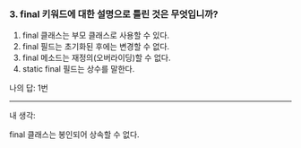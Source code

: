 ### 3. final 키워드에 대한 설명으로 틀린 것은 무엇입니까?

1. final 클래스는 부모 클래스로 사용할 수 있다.
2. final 필드는 초기화된 후에는 변경할 수 없다.
3. final 메소드는 재정의(오버라이딩)할 수 없다.
4. static final 필드는 상수를 말한다.

나의 답: 1번

---

내 생각:

final 클래스는 봉인되어 상속할 수 없다.
